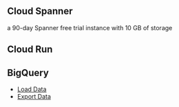 
## Cloud Spanner
a 90-day Spanner free trial instance with 10 GB of storage

## Cloud Run
## BigQuery

- [Load Data](https://cloud.google.com/bigquery/docs/loading-data#choosing_a_data_ingestion_method)
- [Export Data](https://cloud.google.com/bigquery/docs/exporting-data#console)
